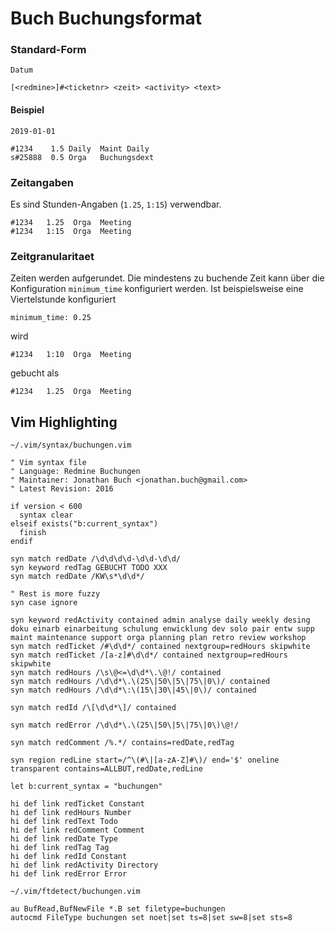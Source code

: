 # Buch Buchungsformat

### Standard-Form

```
Datum

[<redmine>]#<ticketnr> <zeit> <activity> <text>
```

#### Beispiel

```
2019-01-01

#1234    1.5 Daily  Maint Daily
s#25888  0.5 Orga   Buchungsdext
```

### Zeitangaben

Es sind Stunden-Angaben (`1.25`, `1:15`) verwendbar.

```
#1234   1.25  Orga  Meeting
#1234   1:15  Orga  Meeting
```

### Zeitgranularitaet

Zeiten werden aufgerundet. Die mindestens zu buchende Zeit kann über die
Konfiguration `minimum_time` konfiguriert werden. Ist beispielsweise eine
Viertelstunde konfiguriert

```
minimum_time: 0.25
``` 

wird

```
#1234   1:10  Orga  Meeting
```

gebucht als

```
#1234   1.25  Orga  Meeting
```

## Vim Highlighting

`~/.vim/syntax/buchungen.vim`

```viml
" Vim syntax file
" Language: Redmine Buchungen
" Maintainer: Jonathan Buch <jonathan.buch@gmail.com>
" Latest Revision: 2016

if version < 600
  syntax clear
elseif exists("b:current_syntax")
  finish
endif

syn match redDate /\d\d\d\d-\d\d-\d\d/
syn keyword redTag GEBUCHT TODO XXX
syn match redDate /KW\s*\d\d*/

" Rest is more fuzzy
syn case ignore

syn keyword redActivity contained admin analyse daily weekly desing doku einarb einarbeitung schulung enwicklung dev solo pair entw supp maint maintenance support orga planning plan retro review workshop
syn match redTicket /#\d\d*/ contained nextgroup=redHours skipwhite
syn match redTicket /[a-z]#\d\d*/ contained nextgroup=redHours skipwhite
syn match redHours /\s\@<=\d\d*\.\@!/ contained
syn match redHours /\d\d*\.\(25\|50\|5\|75\|0\)/ contained
syn match redHours /\d\d*\:\(15\|30\|45\|0\)/ contained

syn match redId /\[\d\d*\]/ contained

syn match redError /\d\d*\.\(25\|50\|5\|75\|0\)\@!/

syn match redComment /%.*/ contains=redDate,redTag

syn region redLine start=/^\(#\|[a-zA-Z]#\)/ end='$' oneline transparent contains=ALLBUT,redDate,redLine

let b:current_syntax = "buchungen"

hi def link redTicket Constant
hi def link redHours Number
hi def link redText Todo
hi def link redComment Comment
hi def link redDate Type
hi def link redTag Tag
hi def link redId Constant
hi def link redActivity Directory
hi def link redError Error
```

`~/.vim/ftdetect/buchungen.vim`

```viml
au BufRead,BufNewFile *.B set filetype=buchungen
autocmd FileType buchungen set noet|set ts=8|set sw=8|set sts=8
```
